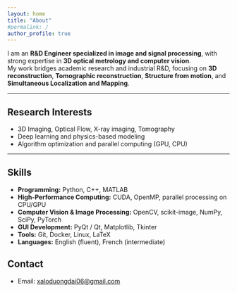 ```yaml
---
layout: home
title: "About"
#permalink: /
author_profile: true
---
```


I am an **R&D Engineer specialized in image and signal processing**, with strong expertise in **3D optical metrology and computer vision**.  
My work bridges academic research and industrial R&D, focusing on **3D reconstruction**, **Tomographic reconstruction**,
 **Structure from motion**, and **Simultaneous Localization and Mapping**.

---

## Research Interests
- 3D Imaging, Optical Flow, X-ray imaging, Tomography 
- Deep learning and physics-based modeling   
- Algorithm optimization and parallel computing (GPU, CPU)

---

## Skills
- **Programming:** Python, C++, MATLAB  
- **High-Performance Computing:** CUDA, OpenMP, parallel processing on CPU/GPU  
- **Computer Vision & Image Processing:** OpenCV, scikit-image, NumPy, SciPy, PyTorch  
- **GUI Development:** PyQt / Qt, Matplotlib, Tkinter  
- **Tools:** Git, Docker, Linux, LaTeX  
- **Languages:** English (fluent), French (intermediate)

 ## Contact 
 - Email: xaloduongdai06@gmail.com
 
